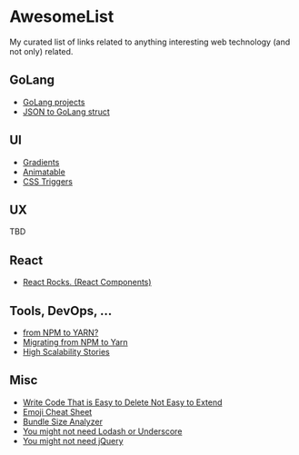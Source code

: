 # AwesomeList
My curated list of links related to anything interesting web technology (and not only) related.

## GoLang
- [GoLang projects](https://github.com/golang/go/wiki/projects)
- [JSON to GoLang struct](https://mholt.github.io/json-to-go/)

## UI
- [Gradients](https://webkul.github.io/coolhue/)
- [Animatable](http://leaverou.github.io/animatable/#)
- [CSS Triggers](https://csstriggers.com/)

## UX
TBD

## React
- [React Rocks. (React Components)](https://react.rocks/)

## Tools, DevOps, ...
- [from NPM to YARN?](http://www.blog.distelli.com/single-post/2016/12/14/Why-we-switched-from-NPM-to-Yarn)
- [Migrating from NPM to Yarn](https://yarnpkg.com/lang/en/docs/migrating-from-npm/)
- [High Scalability Stories](http://highscalability.com/all-time-favorites/)

## Misc
- [Write Code That is Easy to Delete Not Easy to Extend](http://programmingisterrible.com/post/139222674273/write-code-that-is-easy-to-delete-not-easy-to)
- [Emoji Cheat Sheet](https://www.webpagefx.com/tools/emoji-cheat-sheet/)
- [Bundle Size Analyzer](https://bundlephobia.com/)
- [You might not need Lodash or Underscore](https://www.reindex.io/blog/you-might-not-need-underscore/)
- [You might not need jQuery](http://youmightnotneedjquery.com/)
